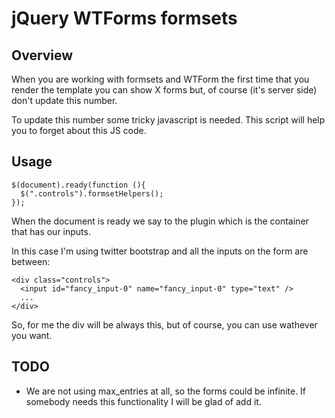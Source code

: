 jQuery WTForms formsets
=======================

Overview
--------

When you are working with formsets and WTForm the first time that you render
the template you can show X forms but, of course (it's server side) don't
update this number.

To update this number some tricky javascript is needed. This script will
help you to forget about this JS code.

Usage
-----

    $(document).ready(function (){
      $(".controls").formsetHelpers();
    });

When the document is ready we say to the plugin which is the container that
has our inputs.

In this case I'm using twitter bootstrap and all the inputs on the form are
between:

    <div class="controls">
      <input id="fancy_input-0" name="fancy_input-0" type="text" />
      ...
    </div>

So, for me the div will be always this, but of course, you can use wathever
you want.

TODO
----

- We are not using max\_entries at all, so the forms could be infinite. If
  somebody needs this functionality I will be glad of add it.
